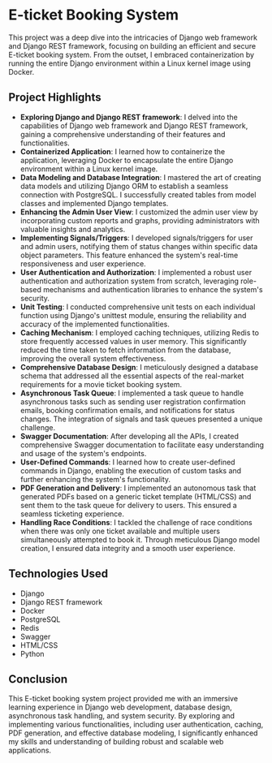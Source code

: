 # E-ticket Booking System

This project was a deep dive into the intricacies of Django web framework and Django REST framework, focusing on building an efficient and secure E-ticket booking system. From the outset, I embraced containerization by running the entire Django environment within a Linux kernel image using Docker.

## Project Highlights

- **Exploring Django and Django REST framework**: I delved into the capabilities of Django web framework and Django REST framework, gaining a comprehensive understanding of their features and functionalities.
- **Containerized Application**: I learned how to containerize the application, leveraging Docker to encapsulate the entire Django environment within a Linux kernel image.
- **Data Modeling and Database Integration**: I mastered the art of creating data models and utilizing Django ORM to establish a seamless connection with PostgreSQL. I successfully created tables from model classes and implemented Django templates.
- **Enhancing the Admin User View**: I customized the admin user view by incorporating custom reports and graphs, providing administrators with valuable insights and analytics.
- **Implementing Signals/Triggers**: I developed signals/triggers for user and admin users, notifying them of status changes within specific data object parameters. This feature enhanced the system's real-time responsiveness and user experience.
- **User Authentication and Authorization**: I implemented a robust user authentication and authorization system from scratch, leveraging role-based mechanisms and authentication libraries to enhance the system's security.
- **Unit Testing**: I conducted comprehensive unit tests on each individual function using Django's unittest module, ensuring the reliability and accuracy of the implemented functionalities.
- **Caching Mechanism**: I employed caching techniques, utilizing Redis to store frequently accessed values in user memory. This significantly reduced the time taken to fetch information from the database, improving the overall system effectiveness.
- **Comprehensive Database Design**: I meticulously designed a database schema that addressed all the essential aspects of the real-market requirements for a movie ticket booking system.
- **Asynchronous Task Queue**: I implemented a task queue to handle asynchronous tasks such as sending user registration confirmation emails, booking confirmation emails, and notifications for status changes. The integration of signals and task queues presented a unique challenge.
- **Swagger Documentation**: After developing all the APIs, I created comprehensive Swagger documentation to facilitate easy understanding and usage of the system's endpoints.
- **User-Defined Commands**: I learned how to create user-defined commands in Django, enabling the execution of custom tasks and further enhancing the system's functionality.
- **PDF Generation and Delivery**: I implemented an autonomous task that generated PDFs based on a generic ticket template (HTML/CSS) and sent them to the task queue for delivery to users. This ensured a seamless ticketing experience.
- **Handling Race Conditions**: I tackled the challenge of race conditions when there was only one ticket available and multiple users simultaneously attempted to book it. Through meticulous Django model creation, I ensured data integrity and a smooth user experience.

## Technologies Used

- Django
- Django REST framework
- Docker
- PostgreSQL
- Redis
- Swagger
- HTML/CSS
- Python

## Conclusion

This E-ticket booking system project provided me with an immersive learning experience in Django web development, database design, asynchronous task handling, and system security. By exploring and implementing various functionalities, including user authentication, caching, PDF generation, and effective database modeling, I significantly enhanced my skills and understanding of building robust and scalable web applications.
